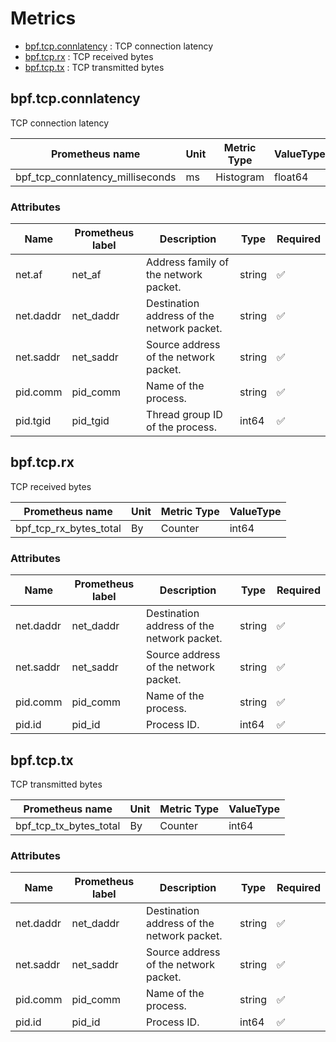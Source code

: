 # Metrics
- [bpf.tcp.connlatency](#bpftcpconnlatency) : TCP connection latency
- [bpf.tcp.rx](#bpftcprx) : TCP received bytes
- [bpf.tcp.tx](#bpftcptx) : TCP transmitted bytes


## bpf.tcp.connlatency

TCP connection latency



| Prometheus name | Unit | Metric Type | ValueType |
| --------------- |  ---- | ------------ | --------- |
| bpf_tcp_connlatency_milliseconds | ms | Histogram | float64|

### Attributes

| Name | Prometheus label | Description | Type | Required |
|------| ---------------- |-------------|------| ------- |
| net.af | net_af | Address family of the network packet. | string | ✅ |
| net.daddr | net_daddr | Destination address of the network packet. | string | ✅ |
| net.saddr | net_saddr | Source address of the network packet. | string | ✅ |
| pid.comm | pid_comm | Name of the process. | string | ✅ |
| pid.tgid | pid_tgid | Thread group ID of the process. | int64 | ✅ |


## bpf.tcp.rx

TCP received bytes



| Prometheus name | Unit | Metric Type | ValueType |
| --------------- |  ---- | ------------ | --------- |
| bpf_tcp_rx_bytes_total | By | Counter | int64|

### Attributes

| Name | Prometheus label | Description | Type | Required |
|------| ---------------- |-------------|------| ------- |
| net.daddr | net_daddr | Destination address of the network packet. | string | ✅ |
| net.saddr | net_saddr | Source address of the network packet. | string | ✅ |
| pid.comm | pid_comm | Name of the process. | string | ✅ |
| pid.id | pid_id | Process ID. | int64 | ✅ |


## bpf.tcp.tx

TCP transmitted bytes



| Prometheus name | Unit | Metric Type | ValueType |
| --------------- |  ---- | ------------ | --------- |
| bpf_tcp_tx_bytes_total | By | Counter | int64|

### Attributes

| Name | Prometheus label | Description | Type | Required |
|------| ---------------- |-------------|------| ------- |
| net.daddr | net_daddr | Destination address of the network packet. | string | ✅ |
| net.saddr | net_saddr | Source address of the network packet. | string | ✅ |
| pid.comm | pid_comm | Name of the process. | string | ✅ |
| pid.id | pid_id | Process ID. | int64 | ✅ |

